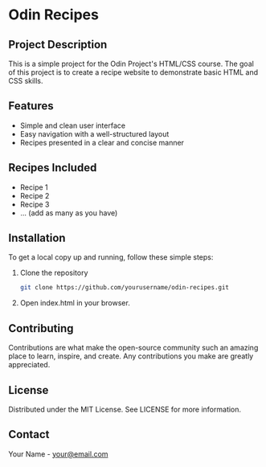 # Odin Recipes

## Project Description

This is a simple project for the Odin Project's HTML/CSS course. The goal of this project is to create a recipe website to demonstrate basic HTML and CSS skills.

## Features

- Simple and clean user interface
- Easy navigation with a well-structured layout
- Recipes presented in a clear and concise manner

## Recipes Included

- Recipe 1
- Recipe 2
- Recipe 3
- ... (add as many as you have)

## Installation

To get a local copy up and running, follow these simple steps:

1. Clone the repository
   ```bash
   git clone https://github.com/yourusername/odin-recipes.git
2. Open index.html in your browser.

## Contributing

Contributions are what make the open-source community such an amazing place to learn, inspire, and create. Any contributions you make are greatly appreciated.

## License

Distributed under the MIT License. See LICENSE for more information.

## Contact

Your Name - your@email.com